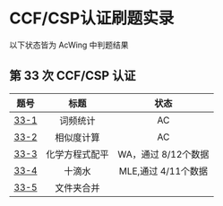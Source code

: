 # CCF/CSP认证刷题实录
以下状态皆为 AcWing 中判题结果
## 第 33 次 CCF/CSP 认证
|       题号        |   标题    |       状态       |
|:---------------:|:-------:|:--------------:|
| [33-1](33/1.py) |  词频统计   |       AC       |
| [33-2](33/2.py) |  相似度计算  |       AC       |
| [33-3](33/3.py) | 化学方程式配平 | WA，通过 8/12个数据  |
| [33-4](33/4.py) |   十滴水   | MLE,通过 4/11个数据 |
| [33-5](33/5.py) |  文件夹合并  |                |

